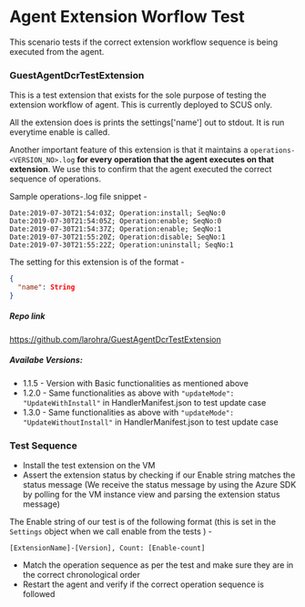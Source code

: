 # Agent Extension Worflow Test

This scenario tests if the correct extension workflow sequence is being executed from the agent.

### GuestAgentDcrTestExtension

This is a test extension that exists for the sole purpose of testing the extension workflow of agent. This is currently deployed to SCUS only.

All the extension does is prints the settings['name'] out to stdout. It is run everytime enable is called.

Another important feature of this extension is that it maintains a `operations-<VERSION_NO>.log` **for every operation that the agent executes on that extension**. We use this to confirm that the agent executed the correct sequence of operations.

Sample operations-<version>.log file snippet -
```text
Date:2019-07-30T21:54:03Z; Operation:install; SeqNo:0
Date:2019-07-30T21:54:05Z; Operation:enable; SeqNo:0
Date:2019-07-30T21:54:37Z; Operation:enable; SeqNo:1
Date:2019-07-30T21:55:20Z; Operation:disable; SeqNo:1
Date:2019-07-30T21:55:22Z; Operation:uninstall; SeqNo:1
```
The setting for this extension is of the format - 
```json
{
  "name": String
}
```
##### Repo link 
https://github.com/larohra/GuestAgentDcrTestExtension 

##### Availabe Versions:
- 1.1.5 - Version with Basic functionalities as mentioned above
- 1.2.0 - Same functionalities as above with `"updateMode": "UpdateWithInstall"` in HandlerManifest.json to test update case
- 1.3.0 - Same functionalities as above with `"updateMode": "UpdateWithoutInstall"` in HandlerManifest.json to test update case

### Test Sequence 

- Install the test extension on the VM
- Assert the extension status by checking if our Enable string matches the status message (We receive the status message by using the Azure SDK by polling for the VM instance view and parsing the extension status message)  

The Enable string of our test is of the following format (this is set in the `Settings` object when we call enable from the tests ) -
```text
[ExtensionName]-[Version], Count: [Enable-count]
```
- Match the operation sequence as per the test and make sure they are in the correct chronological order
- Restart the agent and verify if the correct operation sequence is followed